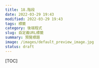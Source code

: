 ```yaml
---
title: 18.階段
date: 2022-03-29 19:43
modified: 2022-03-29 19:43
tags: 標籤
category: 後端程式
slug: 自定義URL標籤
summary: 預覽標題
image: /images/default_preview_image.jpg
status: draft
---
```


[TOC]